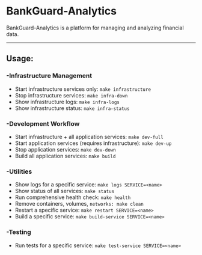 # BankGuard-Analytics

BankGuard-Analytics is a platform for managing and analyzing financial data.

---

## Usage:
### -Infrastructure Management
   - Start infrastructure services only: `make infrastructure`  
   - Stop infrastructure services: `make infra-down`                  
   - Show infrastructure logs: `make infra-logs`                   
   - Show infrastructure status: `make infra-status`                 

### -Development Workflow
  - Start infrastructure + all application services: `make dev-full`
  - Start application services (requires infrastructure): `make dev-up`
  - Stop application services: `make dev-down` 
  - Build all application services: `make build`

### -Utilities
  - Show logs for a specific service: `make logs SERVICE=<name>`
  - Show status of all services: `make status`                       
  - Run comprehensive health check: `make health`                       
  - Remove containers, volumes, `networks: make clean`                   
  - Restart a specific service: `make restart SERVICE=<name>`     
  - Build a specific service: `make build-service SERVICE=<name>`

### -Testing
  - Run tests for a specific service: `make test-service SERVICE=<name>` 
